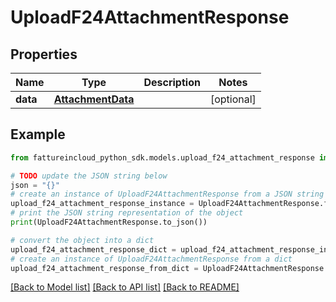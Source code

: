# UploadF24AttachmentResponse


## Properties

Name | Type | Description | Notes
------------ | ------------- | ------------- | -------------
**data** | [**AttachmentData**](AttachmentData.md) |  | [optional] 

## Example

```python
from fattureincloud_python_sdk.models.upload_f24_attachment_response import UploadF24AttachmentResponse

# TODO update the JSON string below
json = "{}"
# create an instance of UploadF24AttachmentResponse from a JSON string
upload_f24_attachment_response_instance = UploadF24AttachmentResponse.from_json(json)
# print the JSON string representation of the object
print(UploadF24AttachmentResponse.to_json())

# convert the object into a dict
upload_f24_attachment_response_dict = upload_f24_attachment_response_instance.to_dict()
# create an instance of UploadF24AttachmentResponse from a dict
upload_f24_attachment_response_from_dict = UploadF24AttachmentResponse.from_dict(upload_f24_attachment_response_dict)
```
[[Back to Model list]](../README.md#documentation-for-models) [[Back to API list]](../README.md#documentation-for-api-endpoints) [[Back to README]](../README.md)


